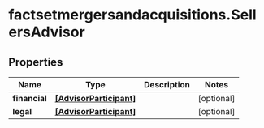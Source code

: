 # factsetmergersandacquisitions.SellersAdvisor

## Properties

Name | Type | Description | Notes
------------ | ------------- | ------------- | -------------
**financial** | [**[AdvisorParticipant]**](AdvisorParticipant.md) |  | [optional] 
**legal** | [**[AdvisorParticipant]**](AdvisorParticipant.md) |  | [optional] 



